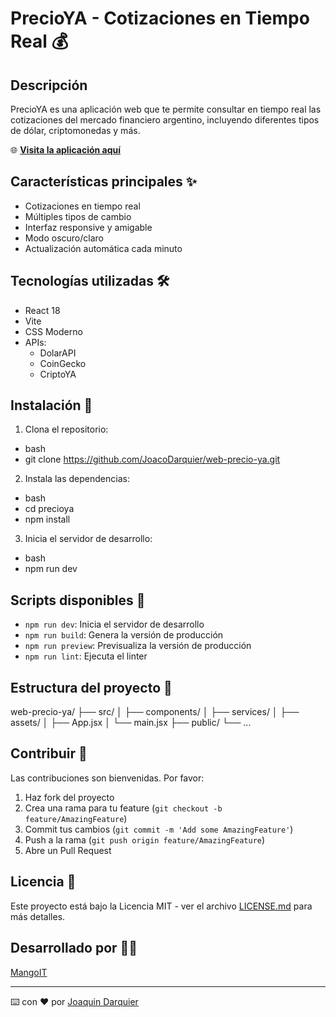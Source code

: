 # PrecioYA - Cotizaciones en Tiempo Real 💰

## Descripción
PrecioYA es una aplicación web que te permite consultar en tiempo real las cotizaciones del mercado financiero argentino, incluyendo diferentes tipos de dólar, criptomonedas y más.

🌐 **[Visita la aplicación aquí](https://precioya.vercel.app/)**

## Características principales ✨
- Cotizaciones en tiempo real
- Múltiples tipos de cambio
- Interfaz responsive y amigable
- Modo oscuro/claro
- Actualización automática cada minuto

## Tecnologías utilizadas 🛠️
- React 18
- Vite
- CSS Moderno
- APIs:
  - DolarAPI
  - CoinGecko
  - CriptoYA

## Instalación 🚀

1. Clona el repositorio:
- bash
- git clone https://github.com/JoacoDarquier/web-precio-ya.git

2. Instala las dependencias:
- bash
- cd precioya
- npm install

3. Inicia el servidor de desarrollo:
- bash
- npm run dev


## Scripts disponibles 📝
- `npm run dev`: Inicia el servidor de desarrollo
- `npm run build`: Genera la versión de producción
- `npm run preview`: Previsualiza la versión de producción
- `npm run lint`: Ejecuta el linter

## Estructura del proyecto 📁
web-precio-ya/
├── src/
│ ├── components/
│ ├── services/
│ ├── assets/
│ ├── App.jsx
│ └── main.jsx
├── public/
└── ...


## Contribuir 🤝
Las contribuciones son bienvenidas. Por favor:
1. Haz fork del proyecto
2. Crea una rama para tu feature (`git checkout -b feature/AmazingFeature`)
3. Commit tus cambios (`git commit -m 'Add some AmazingFeature'`)
4. Push a la rama (`git push origin feature/AmazingFeature`)
5. Abre un Pull Request

## Licencia 📄
Este proyecto está bajo la Licencia MIT - ver el archivo [LICENSE.md](LICENSE.md) para más detalles.

## Desarrollado por 👨‍💻
[MangoIT](https://www.mangoit.com.ar/)

---
⌨️ con ❤️ por [Joaquin Darquier](https://www.linkedin.com/in/joacodarquier/)